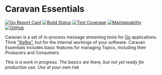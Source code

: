 # Caravan Essentials

[![Go Report Card](https://goreportcard.com/badge/github.com/caravan/essentials?nocache=1)](https://goreportcard.com/report/github.com/caravan/essentials) [![Build Status](https://app.travis-ci.com/caravan/essentials.svg?branch=main)](https://app.travis-ci.com/caravan/essentials?cache=1) [![Test Coverage](https://api.codeclimate.com/v1/badges/ee02654a373b899dc78d/test_coverage)](https://codeclimate.com/github/caravan/essentials/test_coverage) [![Maintainability](https://api.codeclimate.com/v1/badges/ee02654a373b899dc78d/maintainability)](https://codeclimate.com/github/caravan/essentials/maintainability) [![GitHub](https://img.shields.io/github/license/caravan/essentials)](https://github.com/caravan/essentials/blob/main/LICENSE.md)

Caravan is a set of in-process message streaming tools for [Go](https://golang.org/) applications. Think ["Kafka"](https://kafka.apache.org), but for the internal workings of your software. Caravan Essentials includes basic features for managing Topics, including their Producers and Consumers.

_This is a work in progress. The basics are there, but not yet ready for production use. Use at your own risk_
